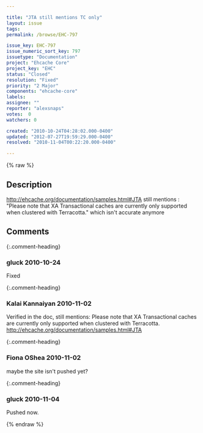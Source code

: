 ```yaml
---

title: "JTA still mentions TC only"
layout: issue
tags: 
permalink: /browse/EHC-797

issue_key: EHC-797
issue_numeric_sort_key: 797
issuetype: "Documentation"
project: "Ehcache Core"
project_key: "EHC"
status: "Closed"
resolution: "Fixed"
priority: "2 Major"
components: "ehcache-core"
labels: 
assignee: ""
reporter: "alexsnaps"
votes:  0
watchers: 0

created: "2010-10-24T04:28:02.000-0400"
updated: "2012-07-27T19:59:29.000-0400"
resolved: "2010-11-04T00:22:20.000-0400"

---
```




{% raw %}



## Description

<div markdown="1" class="description">

http://ehcache.org/documentation/samples.html#JTA 
still mentions : "Please note that XA Transactional caches are currently only supported when clustered with Terracotta."
which isn't accurate anymore

</div>

## Comments


{:.comment-heading}
### **gluck** <span class="date">2010-10-24</span>

<div markdown="1" class="comment">

Fixed

</div>


{:.comment-heading}
### **Kalai Kannaiyan** <span class="date">2010-11-02</span>

<div markdown="1" class="comment">

Verified in the doc, still mentions: 
Please note that XA Transactional caches are currently only supported when clustered with Terracotta.
http://ehcache.org/documentation/samples.html#JTA

</div>


{:.comment-heading}
### **Fiona OShea** <span class="date">2010-11-02</span>

<div markdown="1" class="comment">

maybe the site isn't pushed yet?

</div>


{:.comment-heading}
### **gluck** <span class="date">2010-11-04</span>

<div markdown="1" class="comment">

Pushed now.

</div>



{% endraw %}
